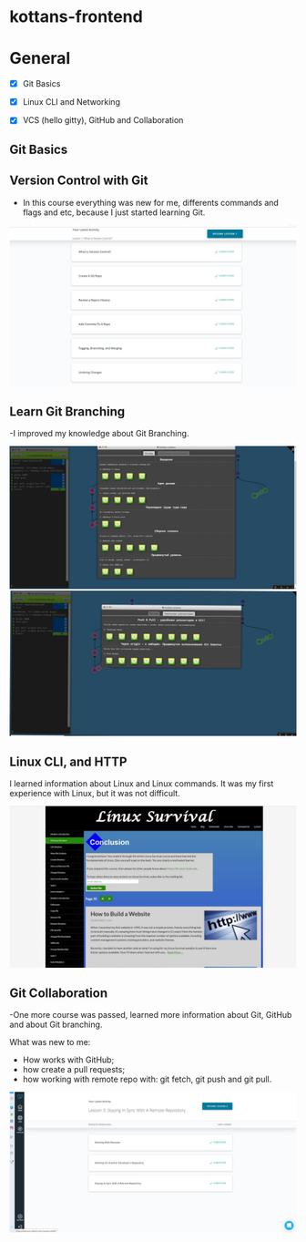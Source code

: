 # kottans-frontend
# General
-  [X] Git Basics
-  [X] Linux CLI and Networking
-  [X] VCS (hello gitty), GitHub and Collaboration


## Git Basics 

## Version Control with Git 

- In this course everything was new for me, differents commands and flags and etc, because I just started learning Git. 

![screenshot of the course"git_course_udacity"](git_basics/git_course_udacity.JPG)

## Learn Git Branching 

-I improved my knowledge about Git Branching.

![screenshot of the course"learninggit"](git_basics/learninggit.JPG)
![screenshot of the course"learninggit"](git_basics/learninggit2.JPG)

## Linux CLI, and HTTP

I learned information about Linux and Linux commands. 
It was my first experience with Linux, but it was not difficult.

![screenshot of the course"linux_survival"](/task_linux_cli/Linux_Survival.JPG)

## Git Collaboration

-One more course was passed, learned more information about Git, GitHub and about Git branching.

What was new to me:

- How works with GitHub;
- how create a pull requests;
- how working with remote repo with: git fetch, git push and git pull.

![screenshot of the course"GitHub_and_Collaboration"](task_git_collaboration/GitHub_and_Collaboration.JPG)